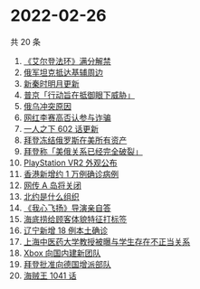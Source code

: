 # 2022-02-26

共 20 条

<!-- BEGIN -->
<!-- 最后更新时间 Sat Feb 26 2022 04:07:51 GMT+0800 (China Standard Time) -->

1. [《艾尔登法环》满分解禁](https://www.zhihu.com/search?q=艾尔登法环)
1. [俄军坦克抵达基辅周边](https://www.zhihu.com/search?q=俄罗斯乌克兰)
1. [新秦时明月更新](https://www.zhihu.com/search?q=新秦时明月)
1. [普京「行动旨在抵御眼下威胁」](https://www.zhihu.com/search?q=普京讲话)
1. [俄乌冲突原因](https://www.zhihu.com/search?q=俄乌冲突原因)
1. [网红李赛高否认参与诈骗](https://www.zhihu.com/search?q=李赛高)
1. [一人之下 602 话更新](https://www.zhihu.com/search?q=一人之下)
1. [拜登冻结俄罗斯在美所有资产](https://www.zhihu.com/search?q=美国俄罗斯)
1. [拜登称「美俄关系已经完全破裂」](https://www.zhihu.com/search?q=美俄)
1. [PlayStation VR2 外观公布](https://www.zhihu.com/search?q=PlayStation)
1. [香港新增约 1 万例确诊病例](https://www.zhihu.com/search?q=香港疫情)
1. [网传 A 岛将关闭](https://www.zhihu.com/search?q=a岛)
1. [北约是什么组织](https://www.zhihu.com/search?q=北约是什么组织)
1. [《我心飞扬》导演亲自答](https://www.zhihu.com/search?q=我心飞扬)
1. [海底捞给顾客体貌特征打标签](https://www.zhihu.com/search?q=海底捞)
1. [辽宁新增 18 例本土确诊](https://www.zhihu.com/search?q=辽宁新增)
1. [上海中医药大学教授被曝与学生存在不正当关系](https://www.zhihu.com/search?q=上海中医药大学)
1. [Xbox 向国内建新团队](https://www.zhihu.com/search?q=xbox)
1. [拜登批准向德国增派部队](https://www.zhihu.com/search?q=美国总统拜登)
1. [海贼王 1041 话](https://www.zhihu.com/search?q=海贼王)

<!-- END -->
